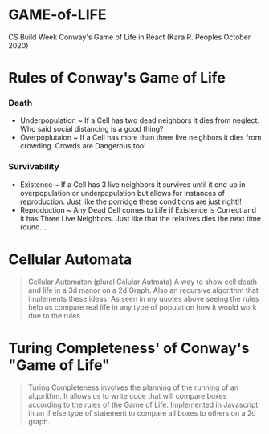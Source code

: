 # GAME-of-LIFE
CS Build Week Conway's Game of Life in React
(Kara R. Peoples October 2020)

# Rules of Conway's Game of Life

### Death
* Underpopulation ~ If a Cell has two dead neighbors it dies from neglect. Who said social distancing is a good thing?
* Overpoplutaion ~ If a Cell has more than three live neighbors it dies from crowding. Crowds are Dangerous too!

### Survivability

* Existence ~ If a Cell has 3 live neighbors it survives until it end up in overpopulation or underpopulation but allows for instances of reproduction. Just like the porridge these conditions are just right!!
* Reproduction ~ Any Dead Cell comes to Life if Existence is Correct and it has Three Live Neighbors. Just like that the relatives dies the next time round....


# Cellular Automata

> Cellular Automaton (plural Celular Autmata) A way to show cell death and life in a 3d manor on a 2d Graph. Also an recursive algorithm that implements these ideas. As seen in my quotes above seeing the rules help us compare real life in any type of population how it would work due to the rules.


# Turing Completeness' of Conway's "Game of Life"

> Turing Completeness involves the planning of the running of an algorithm. It allows us to write code that will compare boxes according to the rules of the Game of Life. Implemented in Javascript in an if else type of statement to compare all boxes to others on a 2d graph.